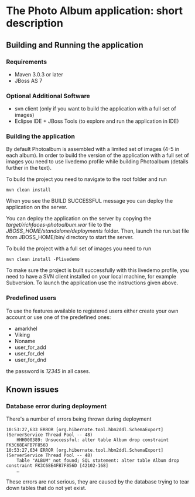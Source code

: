 # The Photo Album application: short description

## Building and Running the application

### Requirements

 * Maven 3.0.3 or later
 * JBoss AS 7

### Optional Additional Software
	
 * svn client (only if you want to build the application with a full set of images)
 * Eclipse IDE + JBoss Tools (to explore and run the application in IDE)

### Building the application

By default Photoalbum is assembled with a limited set of images (4-5 in each album). In order to build the version of the application with a full set of images you need to use livedemo profile while building Photoalbum (details further in the text).

To build the project you need to navigate to the root folder and run

	mvn clean install

When you see the BUILD SUCCESSFUL message you can deploy the application on the server. 

You can deploy the application on the server by copying the _target/richfaces-photoalbum.war_ file to the _JBOSS_HOME/standalone/deployments_ folder. Then, launch the run.bat file from JBOSS_HOME/bin/ directory to start the server.

To build the project with a full set of images you need to run

	mvn clean install -Plivedemo

To make sure the project is built successfully with this livedemo profile, you need to have a SVN client installed on your local machine, for example Subversion. To launch the application use the instructions given above.

### Predefined users

To use the features available to registered users either create your own account or use one of the predefined ones:

 *	 amarkhel
 *	 Viking
 *	 Noname
 *	 user\_for\_add
 *	 user\_for\_del
 *	 user\_for\_dnd

the password is _12345_ in all cases.

## Known issues
### Database error during deployment
There's a number of errors being thrown during deployment

    10:53:27,633 ERROR [org.hibernate.tool.hbm2ddl.SchemaExport] (ServerService Thread Pool -- 48) 
        HHH000389: Unsuccessful: alter table Album drop constraint FK3C68E4FB7F856D
    10:53:27,634 ERROR [org.hibernate.tool.hbm2ddl.SchemaExport] (ServerService Thread Pool -- 48) 
        Table "ALBUM" not found; SQL statement: alter table Album drop constraint FK3C68E4FB7F856D [42102-168]
        …
        
These errors are not serious, they are caused by the database trying to tear down tables that do not yet exist.  